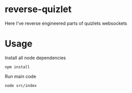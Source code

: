 # reverse-quizlet

Here I've reverse engineered parts of quizlets websockets


# Usage

Install all node dependencies
```sh-session
npm install
```

Run main code
```sh-session
node src/index
```
